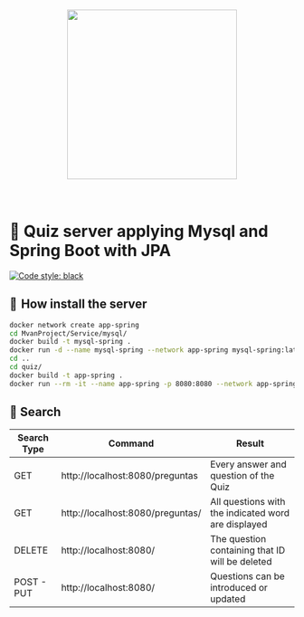 

<h1 align="center">
<img src="https://img.freepik.com/premium-vector/quiz-logo-with-speech-bubble-icon_149152-812.jpg?w=2000" width="300">
</h1><br>

# 🤯 Quiz server applying Mysql and Spring Boot with JPA

[![Code style: black](https://img.shields.io/badge/code%20style-black-000000.svg)](https://github.com/psf/black)

## 🔩  How install the server

```sh
docker network create app-spring
cd MvanProject/Service/mysql/
docker build -t mysql-spring .
docker run -d --name mysql-spring --network app-spring mysql-spring:latest
cd ..
cd quiz/
docker build -t app-spring .
docker run --rm -it --name app-spring -p 8080:8080 --network app-spring app-spring:latest
```

## 🔎 Search

| Search Type     | Command      | Result     |
| ------------- | ------------- | -------- |
| GET          | http://localhost:8080/preguntas         | Every answer and question of the Quiz  |
| GET           | http://localhost:8080/preguntas/<something>         | All questions with the indicated word are displayed  |
| DELETE           | http://localhost:8080/<ID>         | The question containing that ID will be deleted  |
| POST - PUT           | http://localhost:8080/         | Questions can be introduced or updated  |


